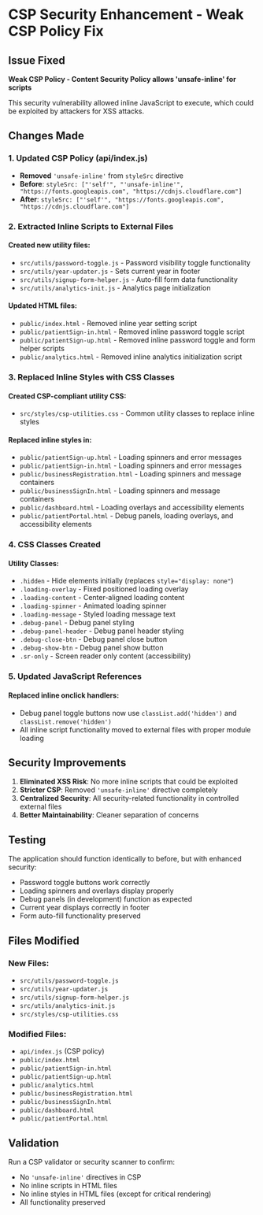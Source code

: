 # CSP Security Enhancement - Weak CSP Policy Fix

## Issue Fixed
**Weak CSP Policy - Content Security Policy allows 'unsafe-inline' for scripts**

This security vulnerability allowed inline JavaScript to execute, which could be exploited by attackers for XSS attacks.

## Changes Made

### 1. Updated CSP Policy (api/index.js)
- **Removed** `'unsafe-inline'` from `styleSrc` directive
- **Before**: `styleSrc: ["'self'", "'unsafe-inline'", "https://fonts.googleapis.com", "https://cdnjs.cloudflare.com"]`
- **After**: `styleSrc: ["'self'", "https://fonts.googleapis.com", "https://cdnjs.cloudflare.com"]`

### 2. Extracted Inline Scripts to External Files

#### Created new utility files:
- `src/utils/password-toggle.js` - Password visibility toggle functionality
- `src/utils/year-updater.js` - Sets current year in footer
- `src/utils/signup-form-helper.js` - Auto-fill form data functionality
- `src/utils/analytics-init.js` - Analytics page initialization

#### Updated HTML files:
- `public/index.html` - Removed inline year setting script
- `public/patientSign-in.html` - Removed inline password toggle script
- `public/patientSign-up.html` - Removed inline password toggle and form helper scripts
- `public/analytics.html` - Removed inline analytics initialization script

### 3. Replaced Inline Styles with CSS Classes

#### Created CSP-compliant utility CSS:
- `src/styles/csp-utilities.css` - Common utility classes to replace inline styles

#### Replaced inline styles in:
- `public/patientSign-up.html` - Loading spinners and error messages
- `public/patientSign-in.html` - Loading spinners and error messages
- `public/businessRegistration.html` - Loading spinners and message containers
- `public/businessSignIn.html` - Loading spinners and message containers
- `public/dashboard.html` - Loading overlays and accessibility elements
- `public/patientPortal.html` - Debug panels, loading overlays, and accessibility elements

### 4. CSS Classes Created

#### Utility Classes:
- `.hidden` - Hide elements initially (replaces `style="display: none"`)
- `.loading-overlay` - Fixed positioned loading overlay
- `.loading-content` - Center-aligned loading content
- `.loading-spinner` - Animated loading spinner
- `.loading-message` - Styled loading message text
- `.debug-panel` - Debug panel styling
- `.debug-panel-header` - Debug panel header styling
- `.debug-close-btn` - Debug panel close button
- `.debug-show-btn` - Debug panel show button
- `.sr-only` - Screen reader only content (accessibility)

### 5. Updated JavaScript References

#### Replaced inline onclick handlers:
- Debug panel toggle buttons now use `classList.add('hidden')` and `classList.remove('hidden')`
- All inline script functionality moved to external files with proper module loading

## Security Improvements

1. **Eliminated XSS Risk**: No more inline scripts that could be exploited
2. **Stricter CSP**: Removed `'unsafe-inline'` directive completely
3. **Centralized Security**: All security-related functionality in controlled external files
4. **Better Maintainability**: Cleaner separation of concerns

## Testing

The application should function identically to before, but with enhanced security:
- Password toggle buttons work correctly
- Loading spinners and overlays display properly
- Debug panels (in development) function as expected
- Current year displays correctly in footer
- Form auto-fill functionality preserved

## Files Modified

### New Files:
- `src/utils/password-toggle.js`
- `src/utils/year-updater.js`
- `src/utils/signup-form-helper.js`
- `src/utils/analytics-init.js`
- `src/styles/csp-utilities.css`

### Modified Files:
- `api/index.js` (CSP policy)
- `public/index.html`
- `public/patientSign-in.html`
- `public/patientSign-up.html`
- `public/analytics.html`
- `public/businessRegistration.html`
- `public/businessSignIn.html`
- `public/dashboard.html`
- `public/patientPortal.html`

## Validation

Run a CSP validator or security scanner to confirm:
- No `'unsafe-inline'` directives in CSP
- No inline scripts in HTML files
- No inline styles in HTML files (except for critical rendering)
- All functionality preserved 